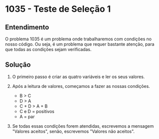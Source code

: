 # 1035 - Teste de Seleção 1

## Entendimento

O problema 1035 é um problema onde trabalharemos com condições no nosso código. Ou seja, é um problema que requer bastante atenção, para que todas as condições sejam verificadas.

## Solução

1. O primeiro passo é criar as quatro variáveis e ler os seus valores.

2. Após a leitura de valores, começamos a fazer as nossas condições.
    - B > C
    - D > A
    - C + D > A + B
    - C e D = positivos
    - A = par

3. Se todas essas condições forem atendidas, escrevemos a mensagem "Valores aceitos", senão, escrevemos "Valores não aceitos".
